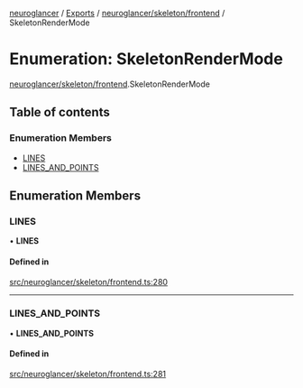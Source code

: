 [neuroglancer](../README.md) / [Exports](../modules.md) / [neuroglancer/skeleton/frontend](../modules/neuroglancer_skeleton_frontend.md) / SkeletonRenderMode

# Enumeration: SkeletonRenderMode

[neuroglancer/skeleton/frontend](../modules/neuroglancer_skeleton_frontend.md).SkeletonRenderMode

## Table of contents

### Enumeration Members

- [LINES](neuroglancer_skeleton_frontend.SkeletonRenderMode.md#lines)
- [LINES\_AND\_POINTS](neuroglancer_skeleton_frontend.SkeletonRenderMode.md#lines_and_points)

## Enumeration Members

### LINES

• **LINES**

#### Defined in

[src/neuroglancer/skeleton/frontend.ts:280](https://github.com/ActiveBrainAtlas2/neuroglancer/blob/034b457d/src/neuroglancer/skeleton/frontend.ts#L280)

___

### LINES\_AND\_POINTS

• **LINES\_AND\_POINTS**

#### Defined in

[src/neuroglancer/skeleton/frontend.ts:281](https://github.com/ActiveBrainAtlas2/neuroglancer/blob/034b457d/src/neuroglancer/skeleton/frontend.ts#L281)
